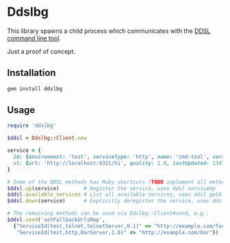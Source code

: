 # Ddslbg

This library spawns a child process which communicates with the
[DDSL command line tool](https://github.com/mbknor/ddsl/blob/master/ddsl-cmdline-tool/).

Just a proof of concept.

## Installation

```ruby
gem install ddslbg
```

## Usage

```ruby
require 'ddslbg'

$ddsl = Ddslbg::Client.new

service = {
  id: {environment: 'test', serviceType: 'http', name: 'cmd-tool', version: '0.1'},
  sl: {url: 'http://localhost:4321/hi', quality: 1.0, lastUpdated: 1347398923243, ip: '127.0.0.1'}
}

# Some of the DDSL methods has Ruby shortcuts (TODO implement all methods):
$ddsl.up(service)        # Register the service, uses ddsl serviceUp
$ddsl.available_services # List all available services, uses ddsl getAllAvailableServices
$ddsl.down(service)      # Explicitly deregister the service, uses ddsl serviceDown

# The remaining methods can be used via Ddslbg::Client#send, e.g.:
$ddsl.send('setFallbackUrlsMap', 
  {"ServiceId(test,telnet,telnetServer,0.1)" => "http://example.com/foo",
   "ServiceId(test,http,BarServer,1.0)" => "http://example.com/bar"})
```
